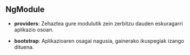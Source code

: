 ## NgModule

- **providers**: Zehaztea gure modulutik zein zerbitzu dauden eskuragarri aplikazio osoan.

- **bootstrap**: Aplikazioaren osagai nagusia, gainerako ikuspegiak izango dituena.



